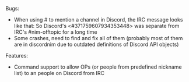 Bugs:
- When using # to mention a channel in Discord, the IRC message looks like that:
<Yardanico> So Discord's <#371759607934353448> was separate from IRC's #nim-offtopic for a long time
- Some crashes, need to find and fix all of them (probably most of them are in discordnim due to outdated definitions of Discord API objects)


Features:
- Command support to allow OPs (or people from predefined nickname list) to an people on Discord from IRC